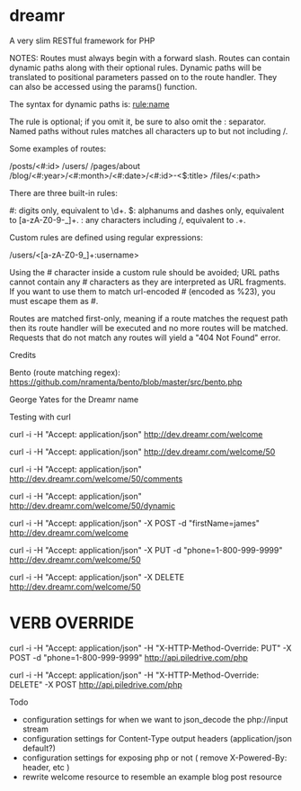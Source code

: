 dreamr
======

A very slim RESTful framework for PHP

NOTES:
Routes must always begin with a forward slash. Routes can contain dynamic paths along with their optional rules.
Dynamic paths will be translated to positional parameters passed on to the route handler.
They can also be accessed using the params() function.

The syntax for dynamic paths is:
<rule:name>

The rule is optional; if you omit it, be sure to also omit the : separator.
Named paths without rules matches all characters up to but not including /.

Some examples of routes:

/posts/<#:id>
/users/<username>
/pages/about
/blog/<#:year>/<#:month>/<#:date>/<#:id>-<$:title>
/files/<:path>

There are three built-in rules:

#: digits only, equivalent to \d+.
$: alphanums and dashes only, equivalent to [a-zA-Z0-9-_]+.
: any characters including /, equivalent to .+.

Custom rules are defined using regular expressions:

/users/<[a-zA-Z0-9_]+:username>

Using the # character inside a custom rule should be avoided;
URL paths cannot contain any # characters as they are interpreted as URL fragments.
If you want to use them to match url-encoded # (encoded as %23), you must escape them as \#.

Routes are matched first-only, meaning if a route matches the request path then its route handler
will be executed and no more routes will be matched. Requests that do not match any
routes will yield a "404 Not Found" error.

Credits

Bento (route matching regex):
https://github.com/nramenta/bento/blob/master/src/bento.php

George Yates for the Dreamr name

Testing with curl

curl -i -H "Accept: application/json" http://dev.dreamr.com/welcome

curl -i -H "Accept: application/json" http://dev.dreamr.com/welcome/50

curl -i -H "Accept: application/json" http://dev.dreamr.com/welcome/50/comments

curl -i -H "Accept: application/json" http://dev.dreamr.com/welcome/50/dynamic

curl -i -H "Accept: application/json" -X POST -d "firstName=james" http://dev.dreamr.com/welcome

curl -i -H "Accept: application/json" -X PUT -d "phone=1-800-999-9999" http://dev.dreamr.com/welcome/50

curl -i -H "Accept: application/json" -X DELETE http://dev.dreamr.com/welcome/50

# VERB OVERRIDE

curl -i -H "Accept: application/json" -H "X-HTTP-Method-Override: PUT" -X POST -d "phone=1-800-999-9999" http://api.piledrive.com/php 

curl -i -H "Accept: application/json" -H "X-HTTP-Method-Override: DELETE" -X POST http://api.piledrive.com/php

Todo

- configuration settings for when we want to json_decode the php://input stream
- configuration settings for Content-Type output headers (application/json default?)
- configuration settings for exposing php or not ( remove X-Powered-By: header, etc )
- rewrite welcome resource to resemble an example blog post resource